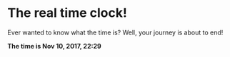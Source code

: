 # The real time clock!

Ever wanted to know what the time is? Well, your journey is about to end!

**The time is Nov 10, 2017, 22:29**